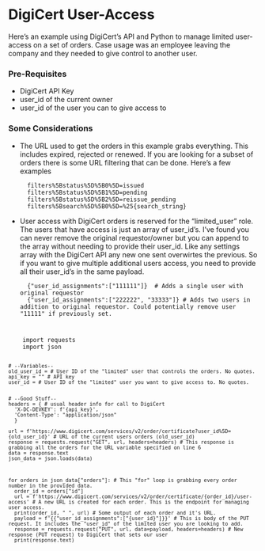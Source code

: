 <h1 id="digicert-user-access">DigiCert User-Access</h1>
<p>Here’s an example using DigiCert’s API and Python to manage limited user-access on a set of orders. Case usage was an employee leaving the company and they needed to give control to another user.</p>
<h3 id="pre-requisites">Pre-Requisites</h3>
<ul>
<li>DigiCert API Key</li>
<li>user_id of the current owner</li>
<li>user_id of the user you can to give access to</li>
</ul>
<h3 id="some-considerations">Some Considerations</h3>
<ul>
<li>
<p>The URL used to get the orders in this example grabs everything. This includes expired, rejected or renewed. If you are looking for a subset of orders there is some URL filtering that can be done. Here’s a few examples</p>
<pre><code>  filters%5Bstatus%5D%5B0%5D=issued
  filters%5Bstatus%5D%5B1%5D=pending
  filters%5Bstatus%5D%5B2%5D=reissue_pending
  filters%5Bsearch%5D%5B0%5D=%25{search_string}
</code></pre>
</li>
<li>
<p>User access with DigiCert orders is reserved for the “limited_user” role. The users that have access is just an array of user_id’s. I’ve found you can never remove the original requestor/owner but you can append to the array without needing to provide their user_id. Like any settings array with the DigiCert API any new one sent overwirtes the previous. So if you want to give multiple additional users access, you need to provide all their user_id’s in the same payload.</p>
<pre><code>  {"user_id_assignments":["111111"]}  # Adds a single user with  original requestor
  {"user_id_assignments":["222222", "33333"]} # Adds two users in addition to original requestor. Could potentially remove user "11111" if previously set. 
</code></pre>
</li>
</ul>
<h1 id="section"></h1>
<pre><code>    import requests  
	import json  
	  
	# --Variables--  
	old_user_id = # User ID of the "limited" user that controls the orders. No quotes.  
	api_key = "" # API key  
	user_id = # User ID of the "limited" user you want to give access to. No quotes.  
	  
	  
	# --Good Stuff--  
	headers = { # usual header info for call to DigiCert  
	  'X-DC-DEVKEY': f'{api_key}',  
	  'Content-Type': "application/json"  
	  }  
	  
	url = f'https://www.digicert.com/services/v2/order/certificate?user_id%5D={old_user_id}' # URL of the current users orders (old_user_id)   
	response = requests.request("GET", url, headers=headers) # This response is grabbing all the orders for the URL variable specified on line 6  
	data = response.text  
	json_data = json.loads(data)  
	  
	  
	  
	for orders in json_data["orders"]: # This "for" loop is grabbing every order number in the provided data.  
	  order_id = orders["id"]  
	  url = f'https://www.digicert.com/services/v2/order/certificate/{order_id}/user-access' # A new URL is created for each order. This is the endpoint for managing user access.  
	  print(order_id, " ", url) # Some output of each order and it's URL.  
	  payload = f'{{"user_id_assignments":["{user_id}"]}}' # This is body of the PUT request. It includes the "user_id" of the limited user you are looking to add.  
	  response = requests.request("PUT", url, data=payload, headers=headers) # New response (PUT request) to DigiCert that sets our user  
	  print(response.text)
</code></pre>

